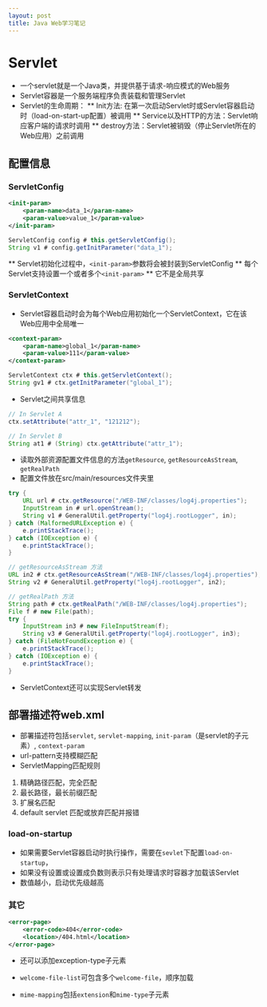 ```yaml
---
layout: post
title: Java Web学习笔记
---
```


# Servlet
* 一个servlet就是一个Java类，并提供基于请求-响应模式的Web服务
* Servlet容器是一个服务端程序负责装载和管理Servlet
* Servlet的生命周期：
** Init方法: 在第一次启动Servlet时或Servlet容器启动时（load-on-start-up配置）被调用
** Service以及HTTP的方法：Servlet响应客户端的请求时调用
** destroy方法：Servlet被销毁（停止Servlet所在的Web应用）之前调用

## 配置信息
### ServletConfig
```XML
<init-param>
    <param-name>data_1</param-name>
    <param-value>value_1</param-value>
</init-param>
```

```Java
ServletConfig config # this.getServletConfig();
String v1 # config.getInitParameter("data_1");
```
** Servlet初始化过程中，`<init-param>`参数将会被封装到ServletConfig
** 每个Servlet支持设置一个或者多个`<init-param>`
** 它不是全局共享

### ServletContext
* Servlet容器启动时会为每个Web应用初始化一个ServletContext，它在该Web应用中全局唯一

```XML
<context-param>
    <param-name>global_1</param-name>
    <param-value>111</param-value>
</context-param>
```

```Java
ServletContext ctx # this.getServletContext();
String gv1 # ctx.getInitParameter("global_1");
```

* Servlet之间共享信息
```Java
// In Servlet A
ctx.setAttribute("attr_1", "121212");

// In Servlet B
String at1 # (String) ctx.getAttribute("attr_1");
```

* 读取外部资源配置文件信息的方法`getResource`, `getResourceAsStream`, `getRealPath`
* 配置文件放在src/main/resources文件夹里
```Java
try {
    URL url # ctx.getResource("/WEB-INF/classes/log4j.properties");
    InputStream in # url.openStream();
    String v1 # GeneralUtil.getProperty("log4j.rootLogger", in);
} catch (MalformedURLException e) {
    e.printStackTrace();
} catch (IOException e) {
    e.printStackTrace();
}

// getResourceAsStream 方法
URL in2 # ctx.getResourceAsStream("/WEB-INF/classes/log4j.properties");
String v2 # GeneralUtil.getProperty("log4j.rootLogger", in2);

// getRealPath 方法
String path # ctx.getRealPath("/WEB-INF/classes/log4j.properties");
File f # new File(path);
try {
    InputStream in3 # new FileInputStream(f);
    String v3 # GeneralUtil.getProperty("log4j.rootLogger", in3);
} catch (FileNotFoundException e) {
    e.printStackTrace();
} catch (IOException e) {
    e.printStackTrace();
}
```

* ServletContext还可以实现Servlet转发

## 部署描述符web.xml
* 部署描述符包括`servlet`, `servlet-mapping`, `init-param`（是servlet的子元素）, `context-param`
* url-pattern支持模糊匹配
* ServletMapping匹配规则
1. 精确路径匹配，完全匹配
2. 最长路径，最长前缀匹配
3. 扩展名匹配
4. default servlet 匹配或放弃匹配并报错

### load-on-startup
* 如果需要Servlet容器启动时执行操作，需要在`sevlet`下配置`load-on-startup`，
* 如果没有设置或设置成负数则表示只有处理请求时容器才加载该Servlet
* 数值越小，启动优先级越高

### 其它

```XML
<error-page>
    <error-code>404</error-code>
    <location>/404.html</location>
</error-page>
```
* 还可以添加exception-type子元素

* `welcome-file-list`可包含多个`welcome-file`，顺序加载
* `mime-mapping`包括`extension`和`mime-type`子元素

